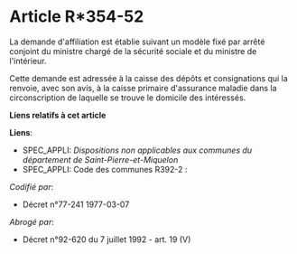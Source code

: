 # Article R*354-52

La demande d'affiliation est établie suivant un modèle fixé par arrêté conjoint du ministre chargé de la sécurité sociale et
du ministre de l'intérieur.

Cette demande est adressée à la caisse des dépôts et consignations qui la renvoie, avec son avis, à la caisse primaire
d'assurance maladie dans la circonscription de laquelle se trouve le domicile des intéressés.

**Liens relatifs à cet article**

**Liens**:

  - SPEC_APPLI: *Dispositions non applicables aux communes du département de Saint-Pierre-et-Miquelon*
  - SPEC_APPLI: Code des communes R392-2 :

_Codifié par_:

  - Décret n°77-241 1977-03-07

_Abrogé par_:

  - Décret n°92-620 du 7 juillet 1992 - art. 19 (V)
